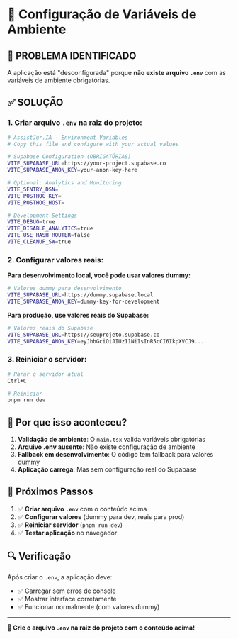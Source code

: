 # 🔧 Configuração de Variáveis de Ambiente

## 🚨 **PROBLEMA IDENTIFICADO**

A aplicação está "desconfigurada" porque **não existe arquivo `.env`** com as variáveis de ambiente obrigatórias.

## ✅ **SOLUÇÃO**

### **1. Criar arquivo `.env` na raiz do projeto:**

```bash
# AssistJur.IA - Environment Variables
# Copy this file and configure with your actual values

# Supabase Configuration (OBRIGATÓRIAS)
VITE_SUPABASE_URL=https://your-project.supabase.co
VITE_SUPABASE_ANON_KEY=your-anon-key-here

# Optional: Analytics and Monitoring
VITE_SENTRY_DSN=
VITE_POSTHOG_KEY=
VITE_POSTHOG_HOST=

# Development Settings
VITE_DEBUG=true
VITE_DISABLE_ANALYTICS=true
VITE_USE_HASH_ROUTER=false
VITE_CLEANUP_SW=true
```

### **2. Configurar valores reais:**

**Para desenvolvimento local, você pode usar valores dummy:**

```bash
# Valores dummy para desenvolvimento
VITE_SUPABASE_URL=https://dummy.supabase.local
VITE_SUPABASE_ANON_KEY=dummy-key-for-development
```

**Para produção, use valores reais do Supabase:**

```bash
# Valores reais do Supabase
VITE_SUPABASE_URL=https://seuprojeto.supabase.co
VITE_SUPABASE_ANON_KEY=eyJhbGciOiJIUzI1NiIsInR5cCI6IkpXVCJ9...
```

### **3. Reiniciar o servidor:**

```bash
# Parar o servidor atual
Ctrl+C

# Reiniciar
pnpm run dev
```

## 🎯 **Por que isso aconteceu?**

1. **Validação de ambiente**: O `main.tsx` valida variáveis obrigatórias
2. **Arquivo .env ausente**: Não existe configuração de ambiente
3. **Fallback em desenvolvimento**: O código tem fallback para valores dummy
4. **Aplicação carrega**: Mas sem configuração real do Supabase

## 📝 **Próximos Passos**

1. ✅ **Criar arquivo `.env`** com o conteúdo acima
2. ✅ **Configurar valores** (dummy para dev, reais para prod)
3. ✅ **Reiniciar servidor** (`pnpm run dev`)
4. ✅ **Testar aplicação** no navegador

## 🔍 **Verificação**

Após criar o `.env`, a aplicação deve:
- ✅ Carregar sem erros de console
- ✅ Mostrar interface corretamente
- ✅ Funcionar normalmente (com valores dummy)

---

**🎯 Crie o arquivo `.env` na raiz do projeto com o conteúdo acima!**
